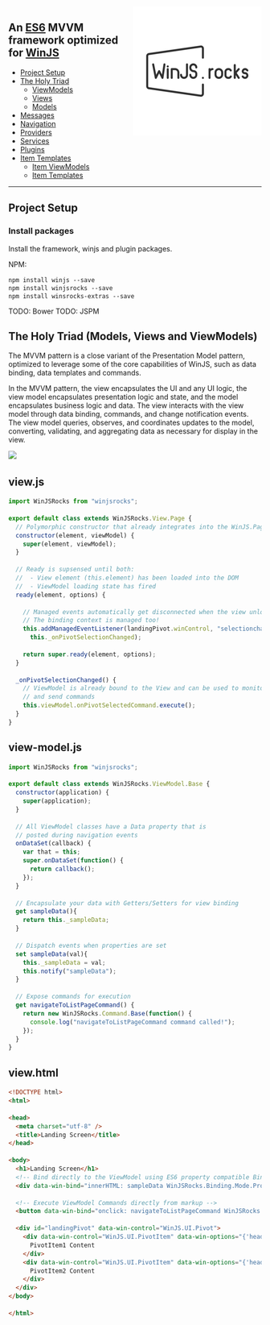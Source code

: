 <img align="right" src="logos/WinJS.rocks-256x256.png">

An [ES6](http://www.ecma-international.org/ecma-262/6.0/) MVVM framework optimized for [WinJS](https://github.com/winjs/winjs)
----

- [Project Setup](#project-setup)
- [The Holy Triad](#the-holy-triad-models-views-and-viewmodels)
  - [ViewModels](#viewmodels)
  - [Views](#views)
  - [Models](#models)
- [Messages](#messages)
- [Navigation](#navigation)
- [Providers](#providers)
- [Services](#services)
- [Plugins](#plugins)
- [Item Templates](#item-templates)
  - [Item ViewModels](#item-view-models)
  - [Item Templates](#item-templates)

----
## Project Setup

### Install packages

Install the framework, winjs and plugin packages.

NPM:
```
npm install winjs --save
npm install winjsrocks --save
npm install winsrocks-extras --save
```
TODO: Bower
TODO: JSPM


## The Holy Triad (Models, Views and ViewModels)
The MVVM pattern is a close variant of the Presentation Model pattern, optimized to leverage some of the core capabilities of WinJS, such as data binding, data templates and commands.

In the MVVM pattern, the view encapsulates the UI and any UI logic, the view model encapsulates presentation logic and state, and the model encapsulates business logic and data. The view interacts with the view model through data binding, commands, and change notification events. The view model queries, observes, and coordinates updates to the model, converting, validating, and aggregating data as necessary for display in the view.

![](https://i-msdn.sec.s-msft.com/dynimg/IC448690.png)

## view.js
``` javascript
import WinJSRocks from "winjsrocks";

export default class extends WinJSRocks.View.Page {
  // Polymorphic constructor that already integrates into the WinJS.Page base structure
  constructor(element, viewModel) {
    super(element, viewModel);
  }

  // Ready is supsensed until both:
  //  - View element (this.element) has been loaded into the DOM
  //  - ViewModel loading state has fired
  ready(element, options) {
  
    // Managed events automatically get disconnected when the view unloads
    // The binding context is managed too!
    this.addManagedEventListener(landingPivot.winControl, "selectionchanged",
      this._onPivotSelectionChanged);
  
    return super.ready(element, options);
  }

  _onPivotSelectionChanged() {
    // ViewModel is already bound to the View and can be used to monitor events 
    // and send commands
    this.viewModel.onPivotSelectedCommand.execute();
  }
}
```

## view-model.js
``` javascript
import WinJSRocks from "winjsrocks";

export default class extends WinJSRocks.ViewModel.Base {
  constructor(application) {
    super(application);
  }

  // All ViewModel classes have a Data property that is 
  // posted during navigation events
  onDataSet(callback) {
    var that = this;
    super.onDataSet(function() {
      return callback();
    });
  }

  // Encapsulate your data with Getters/Setters for view binding
  get sampleData(){
    return this._sampleData;
  }
  
  // Dispatch events when properties are set
  set sampleData(val){
    this._sampleData = val;
    this.notify("sampleData");
  }

  // Expose commands for execution
  get navigateToListPageCommand() {
    return new WinJSRocks.Command.Base(function() {
      console.log("navigateToListPageCommand command called!");
    });
  }
}
```

## view.html
``` html
<!DOCTYPE html>
<html>

<head>
  <meta charset="utf-8" />
  <title>Landing Screen</title>
</head>

<body>
  <h1>Landing Screen</h1>
  <!-- Bind directly to the ViewModel using ES6 property compatible Binding Helpers  -->
  <div data-win-bind="innerHTML: sampleData WinJSRocks.Binding.Mode.Property"></div>
  
  <!-- Execute ViewModel Commands directly from markup -->
  <button data-win-bind="onclick: navigateToListPageCommand WinJSRocks.Binding.Mode.Command">Navigate To List Page</button>
  
  <div id="landingPivot" data-win-control="WinJS.UI.Pivot">
    <div data-win-control="WinJS.UI.PivotItem" data-win-options="{'header': 'PivotItem1'}">
      PivotItem1 Content
    </div>
    <div data-win-control="WinJS.UI.PivotItem" data-win-options="{'header': 'PivotItem2'}">
      PivotItem2 Content
    </div>
  </div>
</body>

</html>
```


[logo]: logos/WinJS.rocks-256x256.png "WinJSRocks"
[winjsrocks-adddress]:    http://winjs.rocks
